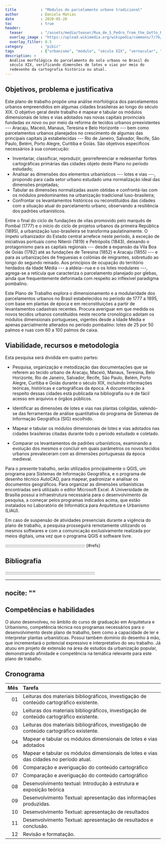 ```yaml
---
title           : "Módulos do parcelamento urbano tradicional"
author          : Daniela Matias
date            : 2020-05-20
toc             : true
header:
  teaser        : "/assets/media/teaser/Rua_de_S_Pedro_from_the_Gotto_Plan_of_Rio_de_Janeiro_1871_stitched.jpg"
  overlay_image : "https://upload.wikimedia.org/wikipedia/commons/7/7b/Rua_de_S_Pedro_from_the_Gotto_Plan_of_Rio_de_Janeiro_1871_stitched.jpg"
  overlay_filter: 0.5
category        : "pibic"
tags            : ["urbanismo", "módulo", "século XIX", "vernacular", "padrões"]
description: >
  Análise morfológica do parcelamento do solo urbano no Brasil do
  século XIX, verificando dimensões de lotes e vias por meio do
  redesenho da cartografia histórica ou atual.
---
```


<!--
   -Reproduzido de um plano de trabalho no projeto de pesquisa Clássico
   -Tradicional Eclético 2020–2021.
   -->

## Objetivos, problema e justificativa ##

Este plano de trabalho propõe uma análise morfológica dos parcelamentos
urbanos empreendidos em algumas cidades brasileiras ao longo do século
XIX. O objetivo geral deste trabalho é mapear e tabular os módulos
dimensionais de lotes e vias adotados nas novas capitais provinciais
fundadas *ex novo* ou por meio da reforma de tecidos urbanos
preexistentes --- Aracaju, Maceió, Manaus, Teresina e Belo Horizonte ---
bem como parcelamentos urbanos planejados no crescimento de algumas das
principais capitais já estabelecidas --- Rio de Janeiro, Salvador,
Recife, São Paulo, Belém, Porto Alegre, Curitiba e Goiás. São objetivos
específicos necessários à sua consecução:

- Inventariar, classificar, reproduzir, georreferenciar e redesenhar
  fontes cartográficas primárias das cidades objeto deste Plano no
  período estudado;
- Analisar as dimensões dos elementos urbanísticos --- lotes e vias ---,
  propondo para cada setor urbano estudado uma normalização ideal das
  dimensões projetadas;
- Tabular as dimensões normalizadas assim obtidas e confrontá-las com os
  módulos predominantes na urbanização tradicional luso-brasileira;
- Confrontar os levantamentos históricos ou reconstituídos das cidades
  com a situação atual do parcelamento urbano, observando a resiliência
  dos padrões urbanísticos.

Entre o final do ciclo de fundações de vilas promovido pelo marquês de
Pombal (1777) e o início do ciclo de projetos urbanos da primeira
República (1895), a urbanização luso-brasileira se transforma
paulatinamente. O ímpeto urbanizador do Estado central arrefece neste
período, à exceção de iniciativas pontuais como Niterói (1819) e
Petrópolis (1843), deixando o protagonismo para as capitais regionais
--- desde a expansão da Vila Boa de Goiás (1782) até as fundações de
Teresina (1852) e Aracaju (1855) --- e para as urbanizações de
freguesias e colônias de imigrantes, sobretudo ao longo do segundo
reinado. Aos princípios de ocupação do território herdados da Idade
Média --- a aldeia--rua e o os lotes modulares ---, agrega-se a retícula
que caracteriza o parcelamento planejado por glebas, ainda que
frequentemente deformada com respeito ao inflexível paradigma pombalino.

Este Plano de Trabalho explora o dimensionamento e a modularidade dos
parcelamentos urbanos no Brasil estabelecidos no período de 1777 a 1895,
com base em plantas de época e em reconstituições a partir de
levantamentos cadastrais recentes. Procura averiguar em que medida os
novos tecidos urbanos constituídos neste recorte cronológico adotam os
módulos dimensionais portugueses, vigentes desde a Idade Média e apenas
parcialmente alterados no período pombalino: lotes de 25 por 50 palmos e
ruas com 60 a 100 palmos de caixa.


## Viabilidade, recursos e metodologia ##

Esta pesquisa será dividida em quatro partes:

- Pesquisa, organização e metodização das documentações que se referem
  ao tecido urbano de Aracaju, Maceió, Manaus, Teresina, Belo Horizonte,
  Rio de Janeiro, Salvador, Recife, São Paulo, Belém, Porto Alegre,
  Curitiba e Goiás durante o século XIX, incluindo informações teóricas,
  históricas e cartográficas da época. A documentação a respeito dessas
  cidades está publicada na bibliografia ou é de fácil acesso em
  arquivos e órgãos públicos.

- Identificar as dimensões de lotes e vias nas plantas coligidas,
  valendo-se das ferramentas de análise quantitativa do programa de
  Sistemas de Informação Geográfica (SIG) escolhido.

- Mapear e tabular os módulos dimensionais de lotes e vias adotados nas
  cidades brasileiras citadas durante todo o período estudado e
  coletado.

- Comparar os levantamentos de padrões urbanísticos, examinando a
  evolução dos mesmos e concluir em quais parâmetros os novos tecidos
  urbanos prevaleceram com as dimensões portuguesas da época medieval. 

Para o presente trabalho, serão utilizados principalmente o QGIS, um
programa para Sistemas de Informação Geográfica, e o programa de desenho
técnico AutoCAD, para mapear, padronizar e analisar os documentos
geográficos. Para organizar as dimensões urbanísticas encontradas será
utilizado o editor Microsoft Excel. A Universidade de Brasília possui a
infraestrutura necessária para o desenvolvimento da pesquisa, a começar
pelos programas indicados acima, que estão instalados no Laboratório de
Informática para Arquitetura e Urbanismo (LIAU).

Em caso de suspensão de atividades presenciais durante a vigência do
plano de trabalho, a pesquisa prosseguirá remotamente utilizando os
mesmos softwares e com a comunicação exclusivamente realizada por meios
digitais, uma vez que o programa QGIS é software livre.

:::::::::::::::::::::::::::::::::::::::::::::::::::::::::::::::: {#refs}

## Bibliografia ##

::::::::::::::::::::::::::::::::::::::::::::::::::::::::::::::::::::::::

---
nocite: ""
---

## Competências e habilidades ##

<!--1000 caracteres-->

O aluno desenvolveu, no âmbito do curso de graduação em Arquitetura e
Urbanismo, competência técnica nos programas necessários para o
desenvolvimento deste plano de trabalho, bem como a capacidade de ler e
interpretar plantas urbanísticas. Possui também domínio do desenho à
mão, que incrementará o potencial expressivo e interpretativo do seu
trabalho. Já atuou em projeto de extensão na área de estudos da
urbanização popular, demonstrando afinidade e competência na temática
relevante para este plano de trabalho.

## Cronograma ##

| Mês | Tarefa                                                                                  |
|----:|:----------------------------------------------------------------------------------------|
|  01 | Leituras dos materiais bibliográficos, investigação de conteúdo cartográfico existente. |
|  02 | Leituras dos materiais bibliográficos, investigação de conteúdo cartográfico existente. |
|  03 | Leituras dos materiais bibliográficos, investigação de conteúdo cartográfico existente. |
|  04 | Mapear e tabular os módulos dimensionais de lotes e vias adotados                       |
|  05 | Mapear e tabular os módulos dimensionais de lotes e vias das cidades no período atual.  |
|  06 | Comparação e averiguação do conteúdo cartográfico                                       |
|  07 | Comparação e averiguação do conteúdo cartográfico                                       |
|  08 | Desenvolvimento textual: Introdução à estrutura e exposição teórica                     |
|  09 | Desenvolvimento Textual: apresentação das informações produzidas.                       |
|  10 | Desenvolvimento Textual: apresentação de resultados                                     |
|  11 | Desenvolvimento Textual: apresentação de resultados e conclusão.                        |
|  12 | Revisão e formatação.                                                                   |
